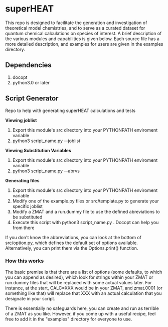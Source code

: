 # superHEAT

This repo is designed to facilitate the generation and investigation of theoretical model chemistries, and to serve as a curated dataset for quantum chemical calculations on species of interest. A brief description of the various modules and capabilities is given below. Each source file has a more detailed description, and examples for users are given in the examples directory.  


## Dependencies
1. docopt
2. python3.0 or later


## Script Generator 
Repo to help with generating superHEAT calculations and tests

**Viewing joblist**
1. Export this module's src directory into your PYTHONPATH enviroment variable
2. python3 script_name.py --joblist

**Viewing Substitution Variables**
1. Export this module's src directory into your PYTHONPATH enviroment variable
2. python3 script_name.py --abrvs

**Generating files**
1. Export this module's src directory into your PYTHONPATH enviroment variable
2. Modify one of the example.py files or src/template.py to generate your specific joblist
3. Modify a ZMAT and a run.dummy file to use the defined abreviations to be substituted
4. Execute this script with python3 script_name.py . Docopt can help you from there 

If you don't know the abbreviations, you can look at the bottom of src/option.py, which defines the default set of options available. Alternatively, you can print them via the Options.print() function. 

### How this works
The basic premise is that there are a list of options (some defaults, to which you can append as desired), which look for strings within your ZMAT or run.dummy files that will be replaced with some actual values later. For instance, at the start, CALC=XXX would be in your ZMAT, and zmat.0001 (or something like that) will replace that XXX with an actual calculation that you designate in your script. 

There is essentially no safeguards here, you can create and run as terrible of a ZMAT as you like. However, if you come up with a useful recipe, feel free to add it in the "examples" directory for everyone to use.

